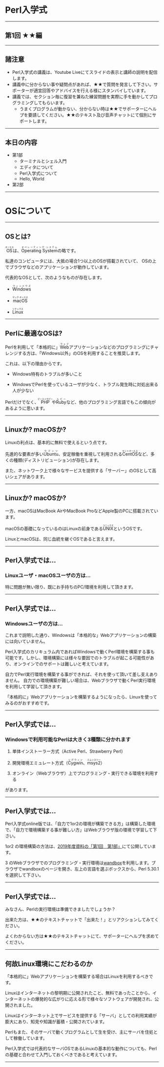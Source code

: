 # Perl入学式

___
## 第1回 ★★編

___
## 諸注意
- Perl入学式の講義は、Youtube Liveにてスライドの表示と講師の説明を配信します。
- 講義中に分からない事や疑問点があれば、★★で質問を発言して下さい。サポーターが適宜回答やアドバイスを行える様にスタンバイしています。
- 講義では、セクション毎に復習を兼ねた練習問題を実際に手を動かしてプログラミングしてもらいます。
  - うまくプログラムが動かない、分からない時は★★でサポーターにヘルプを要請してください。★★のテキスト及び音声チャットにて個別にサポートします。

___
## 本日の内容
- 第1部
    - ターミナルとシェル入門
    - エディタについて
    - Perl入学式について
    - Hello, World
- 第2部

---
# OSについて

___
## OSとは?
<ruby>OS<rt>オーエス</rt></ruby>は、<ruby>Operating System<rt>オペレーティング システム</rt></ruby>の略です。

私達のコンピュータには、大抵の場合1つ以上のOSが搭載されていて、 OSの上でブラウザなどのアプリケーションが動作しています。

代表的なOSとして、次のようなものが存在します。

- <ruby>Windows<rt>ウィンドウズ</rt></ruby>

- <ruby>macOS<rt>マック オーエス</rt></ruby>

- <ruby>Linux<rt>リナックス</rt></ruby>

___
## Perlに最適なOSは?
Perlを利用して「本格的に」<ruby>Web<rt>ウェブ</rt></ruby>アプリケーションなどのプログラミングにチャレンジする方は、「Windows以外」のOSを利用することを推奨します。

これは、以下の理由からです。
- Windows特有のトラブルが多いこと

- WindowsでPerlを使っているユーザが少なく、トラブル発生時に対処出来る人が少ない

Perlだけでなく、<ruby>PHP<rt>ピーエイチピー</rt></ruby>や<ruby>Ruby<rt>ルビー</rt></ruby>など、他のプログラミング言語でもこの傾向があるように思います。

___
## Linuxか? macOSか?
Linuxの利点は、基本的に無料で使えるという点です。

先進的な要素が多い<ruby>Ubuntu<rt>ウブンツ</rt></ruby>、安定稼働を重視して利用される<ruby>CentOS<rt>セントオーエス</rt></ruby>など、多くの種類(ディストリビューション)が存在します。

また、ネットワーク上で様々なサービスを提供する「サーバー」のOSとして高いシェアがあります。

___
## Linuxか? macOSか?
一方、macOSはMacBook AirやMacBook ProなどApple製のPCに搭載されています。

macOSの基礎になっているのはLinuxの前身である<ruby>UNIX<rt>ユニックス</rt></ruby>というOSです。

LinuxとmacOSは、同じ血統を継ぐOSであると言えます。

___
## Perl入学式では...

###  Linuxユーザ・macOSユーザの方は...

特に問題が無い限り、既にお手持ちのPC/環境を利用して頂きます。

___
## Perl入学式では...

### Windowsユーザの方は...

これまで説明した通り、Windowsは「本格的な」Webアプリケーションの構築には向いていません。

Perl入学式のカリキュラム内であればWindowsで動くPerl環境を構築する事も可能です。しかし、環境構築には様々な要因でのトラブルが起こる可能性があり、オンラインでのサポートは難しいと考えています。

自力でPerl実行環境を構築する事ができれば、それを使って頂いて差し支えありません。
自力での環境構築が難しい場合は、Webブラウザで動くPerl実行環境を利用して学習して頂きます。

「本格的に」Webアプリケーションを構築するようになったら、Linuxを使ってみるのがおすすめです。

___
## Perl入学式では...

### Windowsで利用可能なPerlは大きく3種類に分かれます

1. 単体インストーラー方式（Active Perl、Strawberry Perl）

2. 開発環境エミュレート方式（<ruby>Cygwin<rt>シグウィン</rt></ruby>、<ruby>msys2<rt>エムシスツー</rt></ruby>）

3. オンライン（Webブラウザ）上でプログラミング・実行できる環境を利用する

があります。

___
## Perl入学式では...

Perl入学式online版では、「自力で1or2の環境が構築できる方」は構築した環境で、「自力で環境構築する事が難しい方」はWebブラウザ版の環境で学習して下さい。

1or2 の環境構築の方法は、<a href="https://github.com/perl-entrance-org/workshop-2019/blob/master/1st/part1.md">2019年度資料の「第1回　第1部」</a>にて公開しています。

3 のWebブラウザでのプログラミング・実行環境は<a href="https://wandbox./org">wandbox</a>を利用します。ブラウザでwandboxのページを開き、左上の言語を選ぶボックスから、Perl 5.30.1 を選択して下さい。

___
## Perl入学式では...

みなさん、Perlの実行環境は準備できましたでしょうか？

出来た方は、★★のテキストチャットで「出来た！」とリアクションしてみてください。

よくわからない方は★★のテキストチャットにて、サポーターにヘルプを求めてください。

___
## 何故Linux環境にこだわるのか

「本格的に」Webアプリケーションを構築する場合はLinuxを利用するべきです。

Linuxはインターネットの黎明期に公開されたこと、無料であったことから、インターネットの爆発的な広がりに応える形で様々なソフトウェアが開発され、公開されました。

Linuxはインターネット上でサービスを提供する「サーバ」としての利用実績が膨大にあり、知見や知識が蓄積・公開されています。

Perlもまた、そのサーバで動くプログラムとして生を受け、主にサーバを住処として稼働しています。

Perl入学式では代表的なサーバOSであるLinuxの基本的な動作についても、Perlの基礎と合わせて入門しておくべきであると考えています。

___
